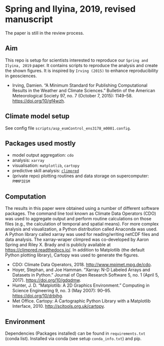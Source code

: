 # Spring and Ilyina, 2019, revised manuscript

The paper is still in the review process.

## Aim

This repo is setup for scientists interested to reproduce our `Spring and Ilyina, 2019` paper. It contains scripts to reproduce the analysis and create the shown figures. It is inspired by `Irving (2015)` to enhance reproducibility in geosciences.

-   Irving, Damien. “A Minimum Standard for Publishing Computational Results in the Weather and Climate Sciences.” Bulletin of the American Meteorological Society 97, no. 7 (October 7, 2015): 1149–58. <https://doi.org/10/gf4wzh>.

## Climate model setup

See config file `scripts/asp_esmControl_ens3178_m0001.config`.

## Packages used mostly

-   model output aggregation: `cdo`
-   analysis: `xarray`
-   visualisation: `matplotlib`, `cartopy`
-   predictive skill analysis: [`climpred`](https://climpred.readthedocs.io/)
-   (private repo) plotting routines and data storage on supercomputer: `PMMPIESM`

## Computation

The results in this paper were obtained using a number of different software packages. The command line tool known as Climate Data Operators (CDO) was used to aggregate output and perform routine calculations on those files (e.g., the calculation of temporal and spatial means). For more complex analysis and visualization, a Python distribution called Anaconda was used. A Python library called xarray was used for reading/writing netCDF files and data analysis. The xarray-wraper climpred was co-developed by Aaron Spring and Riley X. Brady and is publicly available at <https://climpred.readthedocs.io/>. In addition to Matplotlib (the default Python plotting library), Cartopy was used to generate the figures.

-   CDO: Climate Data Operators, 2018. <http://www.mpimet.mpg.de/cdo>.
-   Hoyer, Stephan, and Joe Hamman. “Xarray: N-D Labeled Arrays and Datasets in Python.” Journal of Open Research Software 5, no. 1 (April 5, 2017). <https://doi.org/10/gdqdmw>.
-   Hunter, J. D. “Matplotlib: A 2D Graphics Environment.” Computing in Science Engineering 9, no. 3 (May 2007): 90–95. <https://doi.org/10/drbjhg>.
-   Met Office. Cartopy: A Cartographic Python Library with a Matplotlib Interface, 2010. <http://scitools.org.uk/cartopy>.

## Environment

Dependencies (Packages installed) can be found in `requirements.txt` (conda list). Installed via conda (see setup `conda_info.txt`) and pip.
